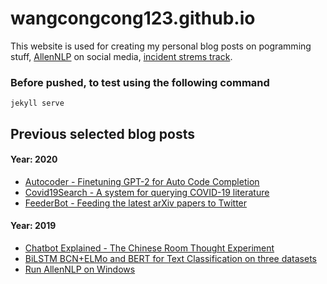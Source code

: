 # wangcongcong123.github.io
This website is used for creating my personal blog posts on pogramming stuff, [AllenNLP](https://allennlp.org/) on social media, [incident strems track](http://dcs.gla.ac.uk/~richardm/TREC_IS/).
### Before pushed, to test using the following command
`jekyll serve`

## Previous selected blog posts

#### Year: 2020
   - [Autocoder - Finetuning GPT-2 for Auto Code Completion](https://wangcongcong123.github.io/AutoCoder/)
   - [Covid19Search - A system for querying COVID-19 literature](https://wangcongcong123.github.io./CovidSearch/)
   - [FeederBot - Feeding the latest arXiv papers to Twitter](https://wangcongcong123.github.io./How-to-listen-to-arXiv-based-on-keywords-and-post-identified-updates-to-Twitter/)

#### Year: 2019
  
  - [Chatbot Explained - The Chinese Room Thought Experiment](https://wangcongcong123.github.io./The-Chinese-Room-Experiment/)
  - [BiLSTM BCN+ELMo and BERT for Text Classification on three datasets](https://wangcongcong123.github.io./BiLSTM-BCN+ELMo-and-Bert-for-Text-Classification-on-three-datasets/)
  - [Run AllenNLP on Windows](https://wangcongcong123.github.io./Run-AllenNLP-on-Windows/) 

  
<!-- 

Next Open Source ideas
	- customize 404 pages ! (done by someone else)
Try 0001=3 that math puzzle with NN algorithms
Listen to covid-2019 tweets and analyze them to tell an interesting story.
Write a listener to report COVID-19 data on Twitter
all kinds of lanaguage tasks review using my blog data
-->